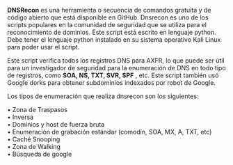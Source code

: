 **DNSRecon** es una herramienta o secuencia de comandos gratuita y de código abierto que está disponible en GitHub. Dnsrecon es uno de los scripts populares en la comunidad de seguridad que se utiliza para el reconocimiento de dominios. Este script está escrito en lenguaje python. Debe tener el lenguaje python instalado en su sistema operativo Kali Linux para poder usar el script. 

Este script verifica todos los registros DNS para AXFR, lo que puede ser útil para un investigador de seguridad para la enumeración de DNS en todo tipo de registros, como **SOA, NS, TXT, SVR, SPF** , etc. Este script también usó Google dorks para obtener subdominios indexados por robot de Google.

Los tipos de enumeración que realiza dnsrecon son los siguientes:

• Zona de Traspasos  
• Inversa  
• Dominios y host de fuerza bruta  
• Enumeración de grabación estándar (comodín, SOA, MX, A, TXT, etc)  
• Caché Snooping  
• Zona de Walking  
• Búsqueda de google